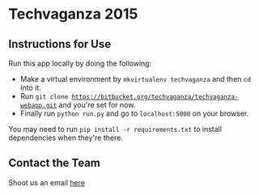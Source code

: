 Techvaganza 2015
================

## Instructions for Use

Run this app locally by doing the following:

- Make a virtual environment by <code>mkvirtualenv techvaganza</code> and then <code>cd</code> into it. 
- Run <code>git clone https://bitbucket.org/techvaganza/techvaganza-webapp.git</code> and you're set for now. 
- Finally run <code>python run.py</code> and go to <code>localhost:5000</code> on your browser. 

You may need to run <code>pip install -r requirements.txt</code> to install dependencies when they're there. 

## Contact the Team

Shoot us an email [here](mailto:contact_us@techvaganza.org)